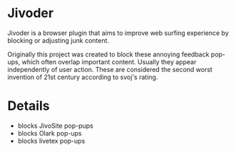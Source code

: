 # Jivoder

Jivoder is a browser plugin that aims to improve web surfing experience by
blocking or adjusting junk content.

Originally this project was created to block these annoying feedback pop-ups,
which often overlap important content. Usually they appear independently of
user action. These are considered the second worst invention of 21st century
according to svoj's rating.

# Details

- blocks JivoSite pop-pups
- blocks Olark pop-ups
- blocks livetex pop-ups
